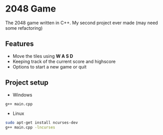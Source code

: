 # 2048 Game
 The 2048 game written in C++. My second project ever made (may need some refactoring)
## Features
- Move the tiles using **W A S D**
- Keeping track of the current score and highscore
- Options to start a new game or quit

## Project setup
- Windows

```sh
g++ main.cpp
```

- Linux

```sh
sudo apt-get install ncurses-dev
g++ main.cpp -lncurses
```
